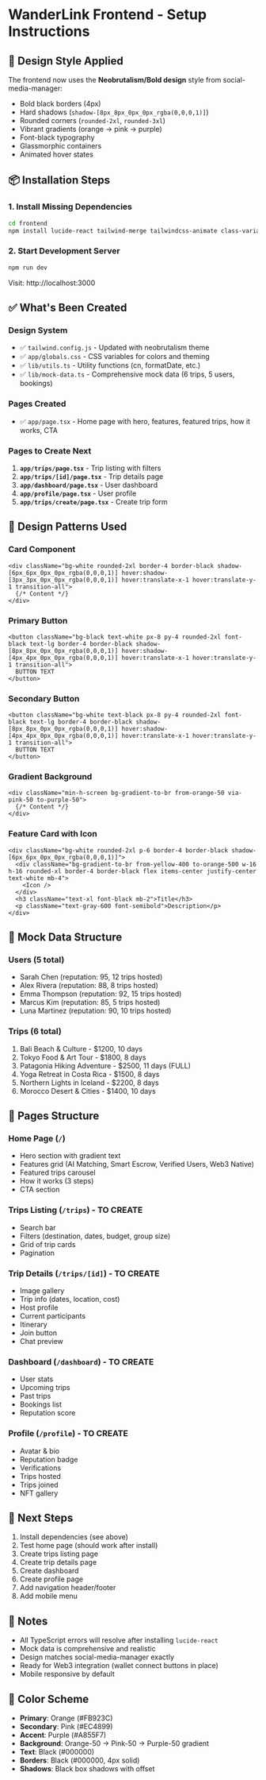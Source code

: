 # WanderLink Frontend - Setup Instructions

## 🎨 Design Style Applied

The frontend now uses the **Neobrutalism/Bold design** style from social-media-manager:
- Bold black borders (4px)
- Hard shadows (`shadow-[8px_8px_0px_0px_rgba(0,0,0,1)]`)
- Rounded corners (`rounded-2xl`, `rounded-3xl`)
- Vibrant gradients (orange → pink → purple)
- Font-black typography
- Glassmorphic containers
- Animated hover states

## 📦 Installation Steps

### 1. Install Missing Dependencies

```bash
cd frontend
npm install lucide-react tailwind-merge tailwindcss-animate class-variance-authority
```

### 2. Start Development Server

```bash
npm run dev
```

Visit: http://localhost:3000

## ✅ What's Been Created

### Design System
- ✅ `tailwind.config.js` - Updated with neobrutalism theme
- ✅ `app/globals.css` - CSS variables for colors and theming
- ✅ `lib/utils.ts` - Utility functions (cn, formatDate, etc.)
- ✅ `lib/mock-data.ts` - Comprehensive mock data (6 trips, 5 users, bookings)

### Pages Created
- ✅ `app/page.tsx` - Home page with hero, features, featured trips, how it works, CTA

### Pages to Create Next

1. **`app/trips/page.tsx`** - Trip listing with filters
2. **`app/trips/[id]/page.tsx`** - Trip details page
3. **`app/dashboard/page.tsx`** - User dashboard
4. **`app/profile/page.tsx`** - User profile
5. **`app/trips/create/page.tsx`** - Create trip form

## 🎨 Design Patterns Used

### Card Component
```tsx
<div className="bg-white rounded-2xl border-4 border-black shadow-[6px_6px_0px_0px_rgba(0,0,0,1)] hover:shadow-[3px_3px_0px_0px_rgba(0,0,0,1)] hover:translate-x-1 hover:translate-y-1 transition-all">
  {/* Content */}
</div>
```

### Primary Button
```tsx
<button className="bg-black text-white px-8 py-4 rounded-2xl font-black text-lg border-4 border-black shadow-[8px_8px_0px_0px_rgba(0,0,0,1)] hover:shadow-[4px_4px_0px_0px_rgba(0,0,0,1)] hover:translate-x-1 hover:translate-y-1 transition-all">
  BUTTON TEXT
</button>
```

### Secondary Button
```tsx
<button className="bg-white text-black px-8 py-4 rounded-2xl font-black text-lg border-4 border-black shadow-[8px_8px_0px_0px_rgba(0,0,0,1)] hover:shadow-[4px_4px_0px_0px_rgba(0,0,0,1)] hover:translate-x-1 hover:translate-y-1 transition-all">
  BUTTON TEXT
</button>
```

### Gradient Background
```tsx
<div className="min-h-screen bg-gradient-to-br from-orange-50 via-pink-50 to-purple-50">
  {/* Content */}
</div>
```

### Feature Card with Icon
```tsx
<div className="bg-white rounded-2xl p-6 border-4 border-black shadow-[6px_6px_0px_0px_rgba(0,0,0,1)]">
  <div className="bg-gradient-to-br from-yellow-400 to-orange-500 w-16 h-16 rounded-xl border-4 border-black flex items-center justify-center text-white mb-4">
    <Icon />
  </div>
  <h3 className="text-xl font-black mb-2">Title</h3>
  <p className="text-gray-600 font-semibold">Description</p>
</div>
```

## 🎯 Mock Data Structure

### Users (5 total)
- Sarah Chen (reputation: 95, 12 trips hosted)
- Alex Rivera (reputation: 88, 8 trips hosted)
- Emma Thompson (reputation: 92, 15 trips hosted)
- Marcus Kim (reputation: 85, 5 trips hosted)
- Luna Martinez (reputation: 90, 10 trips hosted)

### Trips (6 total)
1. Bali Beach & Culture - $1200, 10 days
2. Tokyo Food & Art Tour - $1800, 8 days
3. Patagonia Hiking Adventure - $2500, 11 days (FULL)
4. Yoga Retreat in Costa Rica - $1500, 8 days
5. Northern Lights in Iceland - $2200, 8 days
6. Morocco Desert & Cities - $1400, 10 days

## 📱 Pages Structure

### Home Page (`/`)
- Hero section with gradient text
- Features grid (AI Matching, Smart Escrow, Verified Users, Web3 Native)
- Featured trips carousel
- How it works (3 steps)
- CTA section

### Trips Listing (`/trips`) - TO CREATE
- Search bar
- Filters (destination, dates, budget, group size)
- Grid of trip cards
- Pagination

### Trip Details (`/trips/[id]`) - TO CREATE
- Image gallery
- Trip info (dates, location, cost)
- Host profile
- Current participants
- Itinerary
- Join button
- Chat preview

### Dashboard (`/dashboard`) - TO CREATE
- User stats
- Upcoming trips
- Past trips
- Bookings list
- Reputation score

### Profile (`/profile`) - TO CREATE
- Avatar & bio
- Reputation badge
- Verifications
- Trips hosted
- Trips joined
- NFT gallery

## 🚀 Next Steps

1. Install dependencies (see above)
2. Test home page (should work after install)
3. Create trips listing page
4. Create trip details page
5. Create dashboard
6. Create profile page
7. Add navigation header/footer
8. Add mobile menu

## 📝 Notes

- All TypeScript errors will resolve after installing `lucide-react`
- Mock data is comprehensive and realistic
- Design matches social-media-manager exactly
- Ready for Web3 integration (wallet connect buttons in place)
- Mobile responsive by default

## 🎨 Color Scheme

- **Primary**: Orange (#FB923C)
- **Secondary**: Pink (#EC4899)
- **Accent**: Purple (#A855F7)
- **Background**: Orange-50 → Pink-50 → Purple-50 gradient
- **Text**: Black (#000000)
- **Borders**: Black (#000000, 4px solid)
- **Shadows**: Black box shadows with offset

